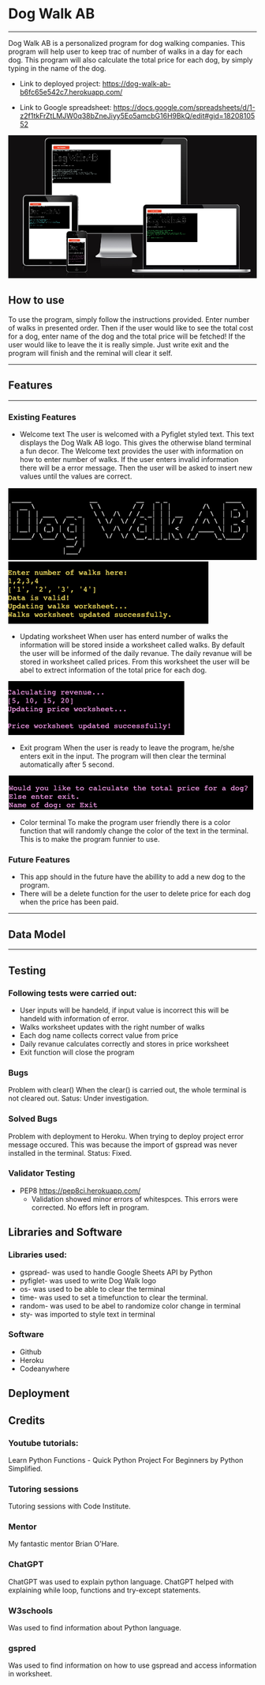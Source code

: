 # Dog Walk AB
***
Dog Walk AB is a personalized program for dog walking companies. This program will help user to keep trac of number of walks in a day for each dog. This program will also calculate the total price for each dog, by simply typing in the name of the dog.


- Link to deployed project:
https://dog-walk-ab-b6fc65e542c7.herokuapp.com/

- Link to Google spreadsheet:
https://docs.google.com/spreadsheets/d/1-z2f1tkFrZtLMJW0q38bZneJiyy5Eo5amcbG16H9BkQ/edit#gid=1820810552

![Am I responsive](docs/amiresponsive.png)

## How to use
To use the program, simply follow the instructions provided. Enter number of walks in presented order. Then if the user would like to see the total cost for a dog, enter name of the dog and the total price will be fetched! If the user would like to leave the  it is really simple. Just write exit and the program will finish and the reminal will clear it self.
*** 
## Features
*** 
### Existing Features
- Welcome text
The user is welcomed with a Pyfiglet styled text. This text displays the Dog Walk AB logo. This gives the otherwise bland terminal a fun decor.
The Welcome text provides the user with information on how to enter number of walks. If the user enters invalid information there will be a error message. Then the user will be asked to insert new values until the values are correct.

![Welcome text](docs/dog-walk-figlet.png)
![Welcome text](docs/enter-number.png)

- Updating worksheet
When user has enterd number of walks the information will be stored inside a worksheet called walks. By default the user will be informed of the daily revanue. The daily revanue will be stored in worksheet called prices. From this worksheet the user will be abel to extrect information of the total price for each dog.

![Update worksheet](docs/calculate-revenue.png)

- Exit program
When the user is ready to leave the program, he/she enters exit in the input. The program will then clear the terminal automatically after 5 second.

![Exit program](docs/calculate-exit.png)

- Color terminal
To make the program user friendly there is a color function that will randomly change the color of the text in the terminal. This is to make the program funnier to use.

### Future Features
- This app should in the future have the abillity to add a new dog to the program.
- There will be a delete function for the user to delete price for each dog when the price has been paid.
*** 
## Data Model
***
## Testing
### Following tests were carried out:
- User inputs will be handeld, if input value is incorrect this will be handeld with information of error.
- Walks worksheet updates with the right number of walks
- Each dog name collects correct value from price 
- Daily revanue calculates correctly and stores in price worksheet
- Exit function will close the program

### Bugs
 Problem with clear()
 When the clear() is carried out, the whole terminal is not cleared out. 
 Satus: Under investigation.

### Solved Bugs
Problem with deployment to Heroku. When trying to deploy project error message occured. This was because the import of gspread was never installed in the terminal.
Status: Fixed.

### Validator Testing
- PEP8 https://pep8ci.herokuapp.com/
  - Validation showed minor errors of whitespces. This errors were corrected. No effors left in program.
## Libraries and Software
### Libraries used:
- gspread- was used to handle Google Sheets API by Python
- pyfiglet- was used to write Dog Walk logo
- os- was used to be able to clear the terminal
- time- was used to set a timefunction to clear the terminal.
- random- was used to be abel to randomize color change in terminal
- sty- was imported to style text in terminal

### Software
- Github
- Heroku
- Codeanywhere


## Deployment
## Credits

### Youtube tutorials:
Learn Python Functions - Quick Python Project For Beginners by Python Simplified.

### Tutoring sessions
Tutoring sessions with Code Institute.

### Mentor
My fantastic mentor Brian O'Hare.

### ChatGPT
ChatGPT was used to explain python language. ChatGPT helped with explaining while loop, functions and try-except statements. 

### W3schools 
Was used to find information about Python language.

### gspred
Was used to find information on how to use gspread and access information in worksheet.


